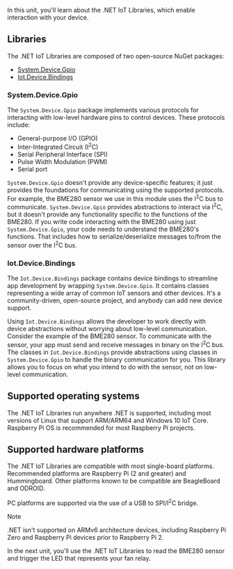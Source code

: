 In this unit, you'll learn about the .NET IoT Libraries, which enable interaction with your device.

## Libraries

The .NET IoT Libraries are composed of two open-source NuGet packages:

- [System.Device.Gpio](https://www.nuget.org/packages/System.Device.Gpio/)
- [Iot.Device.Bindings](https://www.nuget.org/packages/Iot.Device.Bindings/)

### System.Device.Gpio

The `System.Device.Gpio` package implements various protocols for interacting with low-level hardware pins to control devices. These protocols include:

- General-purpose I/O (GPIO)
- Inter-Integrated Circuit (I<sup>2</sup>C)
- Serial Peripheral Interface (SPI)
- Pulse Width Modulation (PWM)
- Serial port

`System.Device.Gpio` doesn't provide any device-specific features; it just provides the foundations for communicating using the supported protocols. For example, the BME280 sensor we use in this module uses the I<sup>2</sup>C bus to communicate. `System.Device.Gpio` provides abstractions to interact via I<sup>2</sup>C, but it doesn't provide any functionality specific to the functions of the BME280. If you write code interacting with the BME280 using just `System.Device.Gpio`, your code needs to understand the BME280's functions. That includes how to serialize/deserialize messages to/from the sensor over the I<sup>2</sup>C bus.

### Iot.Device.Bindings

The `Iot.Device.Bindings` package contains device bindings to streamline app development by wrapping `System.Device.Gpio`. It contains classes representing a wide array of common IoT sensors and other devices. It's a community-driven, open-source project, and anybody can add new device support.

Using `Iot.Device.Bindings` allows the developer to work directly with device abstractions without worrying about low-level communication. Consider the example of the BME280 sensor. To communicate with the sensor, your app must send and receive messages in binary on the I<sup>2</sup>C bus. The classes in `Iot.Device.Bindings` provide abstractions using classes in `System.Device.Gpio` to handle the binary communication for you. This library allows you to focus on what you intend to do with the sensor, not on low-level communication.

## Supported operating systems

The .NET IoT Libraries run anywhere .NET is supported, including most versions of Linux that support ARM/ARM64 and Windows 10 IoT Core. Raspberry Pi OS is recommended for most Raspberry Pi projects.

## Supported hardware platforms

The .NET IoT Libraries are compatible with most single-board platforms. Recommended platforms are Raspberry Pi (2 and greater) and Hummingboard. Other platforms known to be compatible are BeagleBoard and ODROID.

PC platforms are supported via the use of a USB to SPI/I<sup>2</sup>C bridge.

> [!NOTE]
> .NET isn't supported on ARMv6 architecture devices, including Raspberry Pi Zero and Raspberry Pi devices prior to Raspberry Pi 2.

In the next unit, you'll use the .NET IoT Libraries to read the BME280 sensor and trigger the LED that represents your fan relay.
